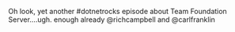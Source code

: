 <!--
id: 2054251960
link: http://kevinisom.info/post/2054251960/oh-look-yet-another-dotnetrocks-episode-about
slug: oh-look-yet-another-dotnetrocks-episode-about
date: Wed Dec 01 2010 14:25:02 GMT+1300 (NZDT)
raw: {"blog_name":"kevinisom","id":2054251960,"post_url":"http://kevinisom.info/post/2054251960/oh-look-yet-another-dotnetrocks-episode-about","slug":"oh-look-yet-another-dotnetrocks-episode-about","type":"text","date":"2010-12-01 01:25:02 GMT","timestamp":1291166702,"state":"published","format":"html","reblog_key":"wsDDKvV1","tags":[],"short_url":"http://tmblr.co/Zw68Yy1wSMMu","highlighted":[],"feed_item":"http://twitter.com/kev_nz/statuses/9748181348786176","from_feed_id":"650289","note_count":0,"title":null,"body":"<p>Oh look, yet another #dotnetrocks episode about Team Foundation Server&#8230;.ugh. enough already @richcampbell and @carlfranklin</p>"}
publish: 2010-12-01
tags: 
title: null
-->


Oh look, yet another \#dotnetrocks episode about Team Foundation
Server….ugh. enough already @richcampbell and @carlfranklin



